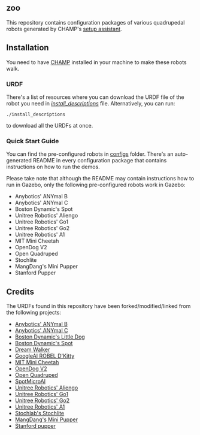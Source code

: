 ## zoo

This repository contains configuration packages of various quadrupedal robots generated by CHAMP's [setup assistant](https://github.com/chvmp/champ_setup_assistant).

## Installation

You need to have [CHAMP](https://github.com/chvmp/champ) installed in your machine to make these robots walk.

### URDF

There's a list of resources where you can download the URDF file of the robot you need in _[install_descriptions](https://github.com/chvmp/robots/blob/master/install_descriptions)_ file. Alternatively, you can run:

    ./install_descriptions

to download all the URDFs at once.

### Quick Start Guide

You can find the pre-configured robots in [configs](https://github.com/chvmp/robots/tree/master/configs) folder. There's an auto-generated README in every configuration package that contains instructions on how to run the demos.

Please take note that although the README may contain instructions how to run in Gazebo, only the following pre-configured robots work in Gazebo:

- Anybotics' ANYmal B
- Anybotics' ANYmal C
- Boston Dynamic's Spot
- Unitree Robotics' Aliengo
- Unitree Robotics' Go1
- Unitree Robotics' Go2
- Unitree Robotics' A1
- MIT Mini Cheetah
- OpenDog V2
- Open Quadruped
- Stochlite
- MangDang's Mini Pupper
- Stanford Pupper

## Credits

The URDFs found in this repository have been forked/modified/linked from the following projects:

- [Anybotics' ANYmal B](https://github.com/ANYbotics/anymal_b_simple_description)
- [Anybotics' ANYmal C](https://github.com/ANYbotics/anymal_c_simple_description)
- [Boston Dynamic's Little Dog](https://github.com/RobotLocomotion/LittleDog)
- [Boston Dynamic's Spot](https://github.com/clearpathrobotics/spot_ros)
- [Dream Walker](https://github.com/Ohaginia/dream_walker)
- [GoogleAI ROBEL D'Kitty](https://github.com/google-research/robel-scenes)
- [MIT Mini Cheetah](https://github.com/chvmp/mini-cheetah-gazebo-urdf)
- [OpenDog V2](https://github.com/XRobots/openDogV2)
- [Open Quadruped](https://github.com/moribots/spot_mini_mini)
- [SpotMicroAI](https://gitlab.com/custom_robots/spotmicroai)
- [Unitree Robotics' Aliengo](https://github.com/unitreerobotics/unitree_ros)
- [Unitree Robotics' Go1](https://github.com/unitreerobotics/unitree_ros)
- [Unitree Robotics' Go2](https://github.com/anujjain-dev/go2_description)
- [Unitree Robotics' A1](https://github.com/unitreerobotics/unitree_ros)
- [Stochlab's Stochlite](https://stochlab.github.io/)
- [MangDang's Mini Pupper](https://github.com/mangdangroboticsclub/mini_pupper_ros)
- [Stanford pupper](https://stanfordstudentrobotics.org/pupper)
